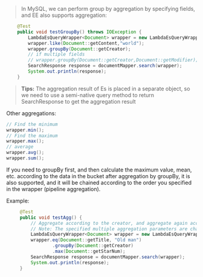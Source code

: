 > In MySQL, we can perform group by aggregation by specifying fields, and EE also supports aggregation:

```java
    @Test
    public void testGroupBy() throws IOException {
        LambdaEsQueryWrapper<Document> wrapper = new LambdaEsQueryWrapper<>();
        wrapper.like(Document::getContent,"world");
        wrapper.groupBy(Document::getCreator);
        // if multiple fields
        // wrapper.groupBy(Document::getCreator,Document::getModifier);
        SearchResponse response = documentMapper.search(wrapper);
        System.out.println(response);
    }
```
> **Tips:**
> The aggregation result of Es is placed in a separate object, so we need to use a semi-native query method to return SearchResponse to get the aggregation result

Other aggregations:
```java
// Find the minimum
wrapper.min();
// Find the maximum
wrapper.max();
// average
wrapper.avg();
wrapper.sum();
```

If you need to groupBy first, and then calculate the maximum value, mean, etc. according to the data in the bucket after aggregation by groupBy, it is also supported, and it will be chained according to the order you specified in the wrapper (pipeline aggregation).

Example:

```java
     @Test
     public void testAgg() {
         // Aggregate according to the creator, and aggregate again according to the number of likes in the bucket after the aggregation
         // Note: The specified multiple aggregation parameters are chain aggregation, which is the result of the aggregation of the first aggregation parameter, and then aggregated according to the second parameter, corresponding to the Pipeline aggregation
         LambdaEsQueryWrapper<Document> wrapper = new LambdaEsQueryWrapper<>();
         wrapper.eq(Document::getTitle, "Old man")
                 .groupBy(Document::getCreator)
                 .max(Document::getStarNum);
         SearchResponse response = documentMapper.search(wrapper);
         System.out.println(response);
     }
```